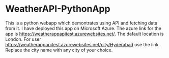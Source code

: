# WeatherAPI-PythonApp
This is a python webapp which demontrates using API and fetching data from it. I have deployed this app on Microsoft Azure.
The azure link for the app is https://weatherappapitest.azurewebsites.net/. The dafault location is London. 
For user https://weatherappapitest.azurewebsites.net/city/Hyderabad use the link. Replace the city name with any city of your choice.
